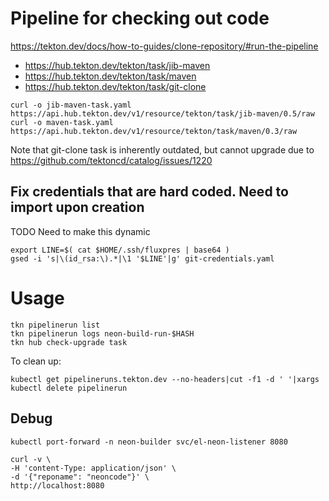 # Pipeline for checking out code

https://tekton.dev/docs/how-to-guides/clone-repository/#run-the-pipeline

- https://hub.tekton.dev/tekton/task/jib-maven
- https://hub.tekton.dev/tekton/task/maven
- https://hub.tekton.dev/tekton/task/git-clone

```shell
curl -o jib-maven-task.yaml https://api.hub.tekton.dev/v1/resource/tekton/task/jib-maven/0.5/raw
curl -o maven-task.yaml https://api.hub.tekton.dev/v1/resource/tekton/task/maven/0.3/raw
```

Note that git-clone task is inherently outdated, but cannot upgrade due to
https://github.com/tektoncd/catalog/issues/1220

## Fix credentials that are hard coded. Need to import upon creation

TODO Need to make this dynamic

```shell
export LINE=$( cat $HOME/.ssh/fluxpres | base64 )
gsed -i 's|\(id_rsa:\).*|\1 '$LINE'|g' git-credentials.yaml
```

# Usage

```shell
tkn pipelinerun list
tkn pipelinerun logs neon-build-run-$HASH
tkn hub check-upgrade task
```

To clean up:
```shell
kubectl get pipelineruns.tekton.dev --no-headers|cut -f1 -d ' '|xargs kubectl delete pipelinerun
```


## Debug

```shell
kubectl port-forward -n neon-builder svc/el-neon-listener 8080
```

```shell
curl -v \
-H 'content-Type: application/json' \
-d '{"reponame": "neoncode"}' \
http://localhost:8080
```